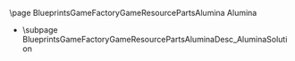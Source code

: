 \page BlueprintsGameFactoryGameResourcePartsAlumina Alumina
- \subpage BlueprintsGameFactoryGameResourcePartsAluminaDesc_AluminaSolution
